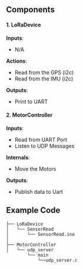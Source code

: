 

## Components

#### 1. LoRaDevice
**Inputs**:
- N/A

**Actions**:
- Read from the GPS (i2c)
- Read from the IMU (i2c)

**Outputs**:
- Print to UART
  
#### 2. MotorController
**Inputs**:
- Read from UART Port
- Listen to UDP Messages

**Internals**:
- Move the Motors

**Outputs**:
- Publish data to Uart

## Example Code
```
├── LoRaDevice                              
│   └── SensorRead
│       └── SensorRead.ino
│
├── MotorController                        
│   └── udp_server
        └── main
            └──udp_server.c
```